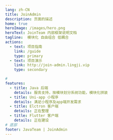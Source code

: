 ```yaml
---
lang: zh-CN
title: JoinAdmin
description: 页面的描述
home: true
heroImage: /images/hero.png
heroText: JoinTeam 内部框架说明文档
tagline:  模块化 自由组合 低耦合
actions:
  - text: 项目指南
    link: /guide
    type: primary
  - text: 项目演示
    link: http://join-admin.lingji.vip
    type: secondary

# 
features:
  - title: Java 后端
    details: 服务支持，按模块划分系统功能，模块化拼装
  - title: Uni-app 小程序
    details: 满足小程序及app端开发需求
  - title: Elctron 客户端
    details: 正在整理
  - title: Flutter 客户端
    details: 正在建设
# 底部
footer: JavaTeam | JoinAdmin
---
```




